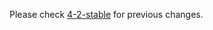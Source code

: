 Please check [4-2-stable](https://github.com/rails/rails/blob/4-2-stable/actionmailer/CHANGELOG.md) for previous changes.

